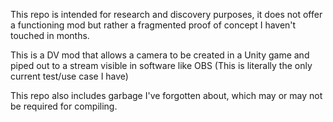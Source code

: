 This repo is intended for research and discovery purposes, it does not offer a functioning mod but rather a fragmented proof of concept I haven't touched in months.

This is a DV mod that allows a camera to be created in a Unity game and piped out to a stream visible in software like OBS (This is literally the only current test/use case I have)

This repo also includes garbage I've forgotten about, which may or may not be required for compiling.

